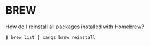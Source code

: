 # BREW

How do I reinstall all packages installed with Homebrew?
```
$ brew list | xargs brew reinstall
```
